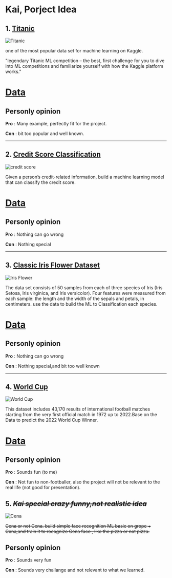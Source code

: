 # Kai, Porject Idea

## 1. [Titanic](https://www.kaggle.com/c/titanic/data)

![Titanic](https://cdn.mos.cms.futurecdn.net/X2HayNRX94wPEBtGqg7MJE.jpg "Titanic")

one of the most popular data set for machine learning on Kaggle.

"legendary Titanic ML competition – the best, first challenge for you to dive into ML competitions and familiarize yourself with how the Kaggle platform works."

[**Data**](https://www.kaggle.com/c/titanic/data)
===

## Personly opinion
**Pro** : Many example, perfectly fit for the project.

**Con** : bit too popular and well known.

***

## 2. [Credit Score Classification](https://www.kaggle.com/datasets/parisrohan/credit-score-classification)

![credit score](https://www.nerdwallet.com/assets/blog/wp-content/uploads/2019/04/credit-score-range.png "credit score")

Given a person’s credit-related information, build a machine learning model that can classify the credit score.

[**Data**](https://www.kaggle.com/datasets/parisrohan/credit-score-classification)
===


## Personly opinion
**Pro** : Nothing can go wrong

**Con** : Nothing special

***


## 3. [Classic Iris Flower Dataset](https://www.kaggle.com/datasets/arshid/iris-flower-dataset)

![Iris Flower](https://hgtvhome.sndimg.com/content/dam/images/grdn/fullset/2014/2/5/0/12-waltersgardens-hi14643-irisautumn-circus.jpg.rend.hgtvcom.1280.853.suffix/1452644697576.jpeg "Iris Flower")

The data set consists of 50 samples from each of three species of Iris (Iris Setosa, Iris virginica, and Iris versicolor). Four features were measured from each sample: the length and the width of the sepals and petals, in centimeters.
use the data to build the ML to Classification each species.

[**Data**](https://www.kaggle.com/datasets/arshid/iris-flower-dataset)
===


## Personly opinion
**Pro** : Nothing can go wrong

**Con** : Nothing special,and bit too well known

***

## 4. [World Cup](https://www.kaggle.com/datasets/martj42/international-football-results-from-1872-to-2017)

![World Cup](https://upload.wikimedia.org/wikipedia/en/thumb/e/e3/2022_FIFA_World_Cup.svg/1200px-2022_FIFA_World_Cup.svg.png "World Cup")

This dataset includes 43,170 results of international football matches starting from the very first official match in 1972 up to 2022.Base on the Data to predict the 2022 World Cup Winner.

[**Data**](https://www.kaggle.com/datasets/martj42/international-football-results-from-1872-to-2017)
===

## Personly opinion
**Pro** : Sounds fun (to me)

**Con** : Not fun to non-footballer, also the project will not be relevant to the real life (not good for presentation).


## 5. ~~_Kai special crazy funny,not realistic idea_~~

![Cena](https://media-exp2.licdn.com/dms/image/C5603AQHI9dREmJVc5g/profile-displayphoto-shrink_200_200/0/1614806815510?e=2147483647&v=beta&t=qLwbWFwZKS0WQfbPG80lC1MaRRROtmx8M-x9_L2B_Zs "Cena")

~~Cena or not Cena. build simple face recognition ML basic on grope + Cena,and train it to recognize Cena face , like the pizza or not pizza.~~

## Personly opinion
**Pro** : Sounds very fun

**Con** : Sounds very challange and not relevant to what we learned. 
